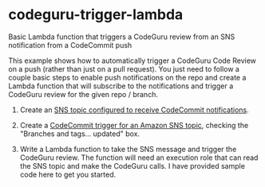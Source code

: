 # codeguru-trigger-lambda
Basic Lambda function that triggers a CodeGuru review from an SNS notification from a CodeCommit push

This example shows how to automatically trigger a CodeGuru Code Review on a push (rather than just on a pull request). You just need to follow a couple basic steps to enable push notifications on the repo and create a Lambda function that will subscribe to the notifications and trigger a CodeGuru review for the given repo / branch.

1. Create an [SNS topic configured to receive CodeCommit notifications](https://docs.aws.amazon.com/dtconsole/latest/userguide/troubleshooting.html#troubleshooting-no-SNS).
1. Create a [CodeCommit trigger for an Amazon SNS topic](https://docs.aws.amazon.com/codecommit/latest/userguide/how-to-notify-sns.html), checking the "Branches and tags... updated" box.

1. Write a Lambda function to take the SNS message and trigger the CodeGuru review. The function will need an execution role that can read the SNS topic and make the CodeGuru calls. I have provided sample code here to get you started.
